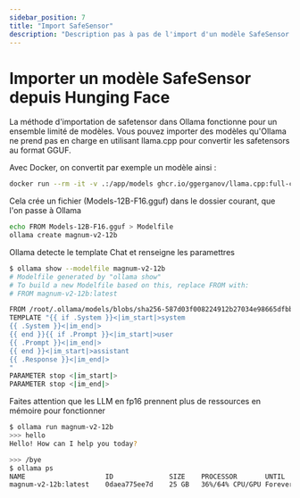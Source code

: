 ```yaml
---
sidebar_position: 7
title: "Import SafeSensor"
description: "Description pas à pas de l'import d'un modèle SafeSensor dans Ollama depuis Hunging Face"
---
```


# Importer un modèle SafeSensor depuis Hunging Face

La méthode d'importation de safetensor dans Ollama fonctionne pour un ensemble limité de modèles. Vous pouvez importer des modèles qu'Ollama ne prend pas en charge en utilisant llama.cpp pour convertir les safetensors au format GGUF.

Avec Docker, on convertit par exemple un modèle ainsi :

```bash
docker run --rm -it -v .:/app/models ghcr.io/ggerganov/llama.cpp:full-cuda -c --outtype f16 /app/models
```
Cela crée un fichier (Models-12B-F16.gguf) dans le dossier courant, que l'on passe à Ollama

```bash
echo FROM Models-12B-F16.gguf > Modelfile
ollama create magnum-v2-12b
```
Ollama detecte le template Chat et renseigne les paramettres

```bash
$ ollama show --modelfile magnum-v2-12b
# Modelfile generated by "ollama show"
# To build a new Modelfile based on this, replace FROM with:
# FROM magnum-v2-12b:latest

FROM /root/.ollama/models/blobs/sha256-587d03f008224912b27034e98665dfbb8347f9b9eaa01d2e9968bb0299d5a72e
TEMPLATE "{{ if .System }}<|im_start|>system
{{ .System }}<|im_end|>
{{ end }}{{ if .Prompt }}<|im_start|>user
{{ .Prompt }}<|im_end|>
{{ end }}<|im_start|>assistant
{{ .Response }}<|im_end|>
"
PARAMETER stop <|im_start|>
PARAMETER stop <|im_end|>
```

Faites attention que les LLM en fp16 prennent plus de ressources en mémoire pour fonctionner
```bash
$ ollama run magnum-v2-12b
>>> hello
Hello! How can I help you today?

>>> /bye
$ ollama ps
NAME                    ID              SIZE    PROCESSOR       UNTIL   
magnum-v2-12b:latest    0daea775ee7d    25 GB   36%/64% CPU/GPU Forever
```